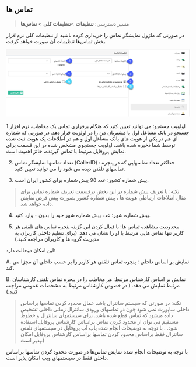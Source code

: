 ﻿## تماس ها

> مسیر دسترسی:  **تنظیمات** >**تنظیمات کلی** > **تماس‌ها** 


در صورتی که ماژول نمایشگر تماس را خریداری کرده باشید از تنظیمات کلی نرم‌افزار بخش تماس‌ها تنظیمات آن صورت خواهد گرفت.

![](calles.png)

1.اولویت جستجو: می توانید تعیین کنید که هنگام برقراری تماس یک مخاطب، نرم افزار جستجو در بانک مشاغل اول یا مشتریان من را در اولویت قرار دهد. در صورتی که شماره ای هم در یکی از هویت های بانک مشاغل اول و هم در اطلاعات یک هویت ثبت شده توسط شما ذخیره شده باشد، اولویت جستجوی مشخص شده در این قسمت برای نمایش پروفایل مرتبط با تماس گیرنده، حائز اهمیت است.

2. تعداد تماسها نمایشگر تماس (CallerID) : حداکثر تعداد تماسهایی که در پنجره تماسهای تلفنی دیده می شود را می توانید تعیین کنید.


3. پیش شماره کشور:  عدد 98 پبش شماره برای کشور ایران است.

> نکته: با تعریف پیش شماره در این بخش درقسمت تعریف شماره تماس  برای مثال اطلاعات ارتباطی هویت ها ، پیش شماره کشور بصورت پیش فرض نمایش داده خواهد شد.


4. پیش شماره شهر: عدد پیش شماره شهر خود را بدون ۰ وارد کنید.

5. محدودیت مشاهده تماس ها: با فعال کردن این گزینه پنجره تماس های تلفنی هر کاربر تنها تماس هایی مرتبط با او را نشان می دهد. (برای تنظیم داخلی کاربران به مدیریت گروه ها و کاربران مراجعه کنید.)

این امکان دوحالت دارد:

A. نمایش بر اساس داخلی : پنجره تماس تلفنی هر کاربر را بر حسب داخلی آن مجزا می کند.

B. نمایش بر اساس کارشناس مرتبط:  هر مخاطب را در پنجره تماس تلفنی کارشناسان مرتبط نمایش می دهد. ( در خصوص کارشناس مرتبط به مشخصات عمومی مراجعه کنید.)

> نکته: در صورتی که سیستم سانترال باشد عمال محدود کردن تماسها براساس داخلی ساپورت نمی شود چون در تماسهای ورودی سانترال زمانی داخلی تشخیص داده میشود که تماس قطع شده باشد. برای سیستمهای سانترال و خطوط مستقیم می توان از محدود کردن تماس براساس کارشناس پروفایل استفاده شود. . با توجه به توضیحات انجام شده پاپ آپ پروفایل در سیستمهای تلفنی سانترال فقط براساس محدود کردن تماسها براساس کارشناس پروفایل امکان پذیر است.(

با توجه به توضیحات انجام شده نمایش تماس‌ها در صورت محدود کردن تماسها براساس داخلی فقط در سیستمهای ویپ امکان پذیر است.

